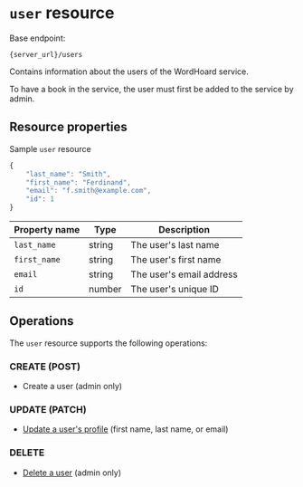 
# `user` resource

Base endpoint:

```shell
{server_url}/users
```

Contains information about the users of the WordHoard service.

To have a book in the service, the user must first be added to the service by admin.

## Resource properties

Sample `user` resource

```js
{
    "last_name": "Smith",
    "first_name": "Ferdinand",
    "email": "f.smith@example.com",
    "id": 1
}
```

| Property name | Type | Description |
| ------------- | ----------- | ----------- |
| `last_name` | string | The user's last name |
| `first_name` | string | The user's first name |
| `email` | string | The user's email address |
| `id` | number | The user's unique ID |

## Operations

The `user` resource supports the following operations:

### CREATE (POST)

* Create a user (admin only)

### UPDATE (PATCH)

* [Update a user's profile](docs/users/references/update-a-user-profile.md) (first name, last name, or email)

### DELETE

* [Delete a user](docs/users/references/delete-a-user.md) (admin only)
